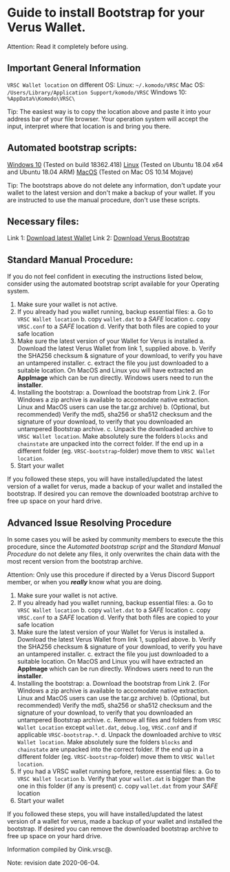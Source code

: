 # Guide to install Bootstrap for your Verus Wallet.

Attention: Read it completely before using.

## Important General Information

`VRSC Wallet location` on different OS:
Linux: `~/.komodo/VRSC`
Mac OS: `/Users/Library/Application Support/komodo/VRSC`
Windows 10: `%AppData%\Komodo\VRSC\`

Tip: The easiest way is to copy the location above and paste it into your address bar of your file browser. Your operation system will accept the input, interpret where that location is and bring you there.

## Automated bootstrap scripts:

[Windows 10](https://github.com/Oink70/VerusExtras/releases/download/v1.0.3/VRSC-bootstrap-win.bat) (Tested on build 18362.418)
[Linux](https://github.com/Oink70/VerusExtras/releases/download/v1.0.3/VRSC-bootstrap-linux.sh) (Tested on Ubuntu 18.04 x64 and Ubuntu 18.04 ARM)
[MacOS](https://github.com/Oink70/VerusExtras/releases/download/v1.0.3/VRSC-bootstrap-mac.command) (Tested on Mac OS 10.14 Mojave)

Tip: The bootstraps above do not delete any information, don't update your wallet to the latest version and don't make a backup of your wallet. If you are instructed to use the manual procedure, don't use these scripts.

## Necessary files:

Link 1: [Download latest Wallet](https://veruscoin.io/wallet.html)
Link 2: [Download Verus Bootstrap](https://bootstrap.veruscoin.io/)

## Standard Manual Procedure:

If you do not feel confident in executing the instructions listed below, consider using the automated bootstrap script
available for your Operating system.

1. Make sure your wallet is not active.
2. If you already had you wallet running, backup essential files:
	a. Go to `VRSC Wallet location`
	b. copy `wallet.dat` to a *SAFE* location
	c. copy `VRSC.conf` to a *SAFE* location
	d. Verify that both files are copied to your safe location
3. Make sure the latest version of your Wallet for Verus is installed
	a. Download the latest Verus Wallet from link 1, supplied above.
	b. Verify the SHA256 checksum & signature of your download, to verify you have an untampered installer.
	c. extract the file you just downloaded to a suitable location.
	  On MacOS and Linux you will have extracted an **AppImage** which can be run directly. Windows users need to run the **installer**.
4. Installing the bootstrap:
  a. Download the bootstrap from Link 2. (For Windows a zip archive is available to accomodate native extraction. Linux and MacOS users can use the tar.gz archive)
  b. (Optional, but recommended) Verify the md5, sha256 or sha512 checksum and the signature of your download, to verify that you downloaded an untampered Bootstrap archive.
	c. Unpack the downloaded archive to `VRSC Wallet location`. Make absolutely sure the folders `blocks` and `chainstate` are unpacked into the correct folder. If the end up in a different folder (eg. `VRSC-bootstrap`-folder) move them to `VRSC Wallet location`.
5. Start your wallet

If you followed these steps, you will have installed/updated the latest version of a wallet for verus, made a backup of your wallet and installed the bootstrap. If desired you can remove the downloaded bootstrap archive to free up space on your hard drive.

## Advanced Issue Resolving Procedure
In some cases you will be asked by community members to execute the this procedure, since the *Automated bootstrap script* and the *Standard Manual Procedure*
do not delete any files, it only overwrites the chain data with the most recent version from the bootstrap archive.

Attention: Only use this procedure if directed by a Verus Discord Support member, or when you ***really*** know what you are doing.

1. Make sure your wallet is not active.
2. If you already had you wallet running, backup essential files:
	a. Go to `VRSC Wallet location`
	b. copy `wallet.dat` to a *SAFE* location
	c. copy `VRSC.conf` to a *SAFE* location
	d. Verify that both files are copied to your safe location
3. Make sure the latest version of your Wallet for Verus is installed
	a. Download the latest Verus Wallet from link 1, supplied above.
	b. Verify the SHA256 checksum & signature of your download, to verify you have an untampered installer.
	c. extract the file you just downloaded to a suitable location.
	  On MacOS and Linux you will have extracted an **AppImage** which can be run directly. Windows users need to run the **installer**.
4. Installing the bootstrap:
  a. Download the bootstrap from Link 2. (For Windows a zip archive is available to accomodate native extraction. Linux and MacOS users can use the tar.gz archive)
  b. (Optional, but recommended) Verify the md5, sha256 or sha512 checksum and the signature of your download, to verify that you downloaded an untampered Bootstrap archive.
  c. Remove all files and folders from `VRSC Wallet Location` except `wallet.dat`, `debug.log`, `VRSC.conf` and if applicable `VRSC-bootstrap.*`.
  d. Unpack the downloaded archive to `VRSC Wallet location`.  Make absolutely sure the folders `blocks` and `chainstate` are unpacked into the correct folder. If the end up in a different folder (eg. `VRSC-bootstrap`-folder) move them to `VRSC Wallet location`.
5. If you had a VRSC wallet running before, restore essential files:
	a. Go to `VRSC Wallet location`
	b. Verify that your `wallet.dat` is bigger than the one in this folder (if any is present)
	c. copy `wallet.dat` from your *SAFE* location
6. Start your wallet

If you followed these steps, you will have installed/updated the latest version of a wallet for verus, made a backup of your wallet and installed the bootstrap. If desired you can remove the downloaded bootstrap archive to free up space on your hard drive.

Information compiled by Oink.vrsc@.

Note: revision date 2020-06-04.
